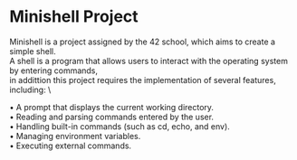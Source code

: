 # Minishell Project

Minishell is a project assigned by the 42 school, which aims to create a simple shell. \
A shell is a program that allows users to interact with the operating system by entering commands, \
in addittion this project requires the implementation of several features, including: \

  • A prompt that displays the current working directory. \
  • Reading and parsing commands entered by the user. \
  • Handling built-in commands (such as cd, echo, and env). \
  • Managing environment variables. \
  • Executing external commands.
  
  
